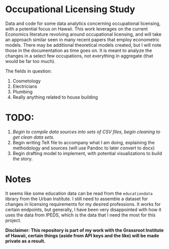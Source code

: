 # Occupational Licensing Study
Data and code for some data analytics concerning occupational licensing, with a potential focus on Hawaii. This work leverages on the current Economics literature revolving around occupational licensing, and will take an approach similar seen in many recent papers that employ econometric models. There may be additional theoretical models created, 
but I will note those in the documentation as time goes on. It is meant to analyze the changes in a select few occupations, not everything in aggregate (that would be far too much).

The fields in question:
1. Cosmetology
2. Electricians
3. Plumbing
4. Really anything related to house building


# TODO: 

1. *Begin to compile data sources into sets of CSV files, begin cleaning to get clean data sets.*
2. Begin writing TeX file to accompany what I am doing, explaining the methodology and sources (will use Pandoc to later convert to docx)
3. Begin drafting model to implement, with potential visualizations to build the story.


# Notes

It seems like some education data can be read from the `educationdata` library from the Urban Institute. I still need to assemble a dataset for 
changes in licensing requirements for my desired professions. It works for certain endpoints, but generally, I have been very disappointed with how it uses the data from IPEDS, which 
is the data that I need the most for this project.


**Disclaimer: This repository is part of my work with the Grassroot Institute of Hawaii, certain things (aside from API keys and the like) will be made private as a result.**


